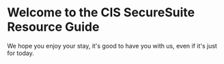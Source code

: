 # Welcome to the CIS SecureSuite Resource Guide
We hope you enjoy your stay,  it's good to have you with us, even if it's just for today.
